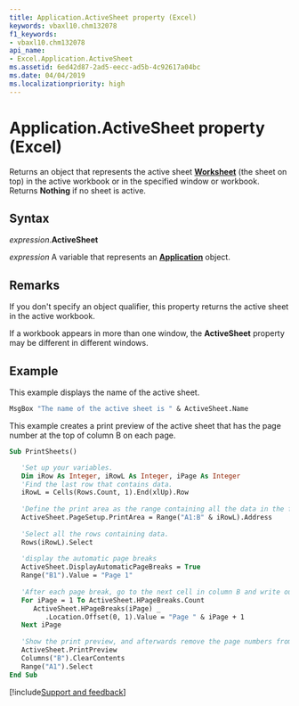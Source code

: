 ```yaml
---
title: Application.ActiveSheet property (Excel)
keywords: vbaxl10.chm132078
f1_keywords:
- vbaxl10.chm132078
api_name:
- Excel.Application.ActiveSheet
ms.assetid: 6ed42d87-2ad5-eecc-ad5b-4c92617a04bc
ms.date: 04/04/2019
ms.localizationpriority: high
---
```



# Application.ActiveSheet property (Excel)

Returns an object that represents the active sheet **[Worksheet](excel.worksheet.md)** (the sheet on top) in the active workbook or in the specified window or workbook. Returns **Nothing** if no sheet is active.


## Syntax

_expression_.**ActiveSheet**

_expression_ A variable that represents an **[Application](Excel.Application(object).md)** object.


## Remarks

If you don't specify an object qualifier, this property returns the active sheet in the active workbook.

If a workbook appears in more than one window, the **ActiveSheet** property may be different in different windows.


## Example

This example displays the name of the active sheet.

```vb
MsgBox "The name of the active sheet is " & ActiveSheet.Name
```

This example creates a print preview of the active sheet that has the page number at the top of column B on each page.

```vb
Sub PrintSheets()

   'Set up your variables.
   Dim iRow As Integer, iRowL As Integer, iPage As Integer
   'Find the last row that contains data.
   iRowL = Cells(Rows.Count, 1).End(xlUp).Row
   
   'Define the print area as the range containing all the data in the first two columns of the current worksheet.
   ActiveSheet.PageSetup.PrintArea = Range("A1:B" & iRowL).Address
   
   'Select all the rows containing data.
   Rows(iRowL).Select
   
   'display the automatic page breaks
   ActiveSheet.DisplayAutomaticPageBreaks = True
   Range("B1").Value = "Page 1"
   
   'After each page break, go to the next cell in column B and write out the page number.
   For iPage = 1 To ActiveSheet.HPageBreaks.Count
      ActiveSheet.HPageBreaks(iPage) _
         .Location.Offset(0, 1).Value = "Page " & iPage + 1
   Next iPage
   
   'Show the print preview, and afterwards remove the page numbers from column B.
   ActiveSheet.PrintPreview
   Columns("B").ClearContents
   Range("A1").Select
End Sub
```




[!include[Support and feedback](~/includes/feedback-boilerplate.md)]
